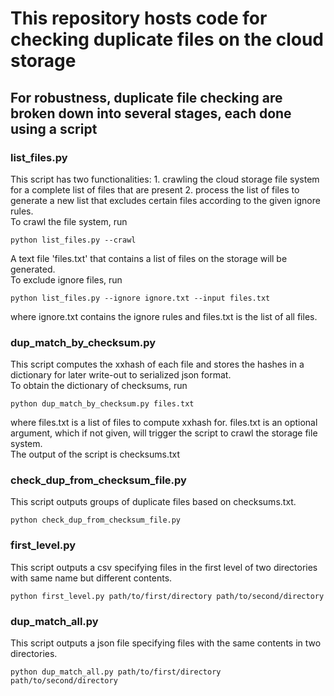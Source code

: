 # This repository hosts code for checking duplicate files on the cloud storage

## For robustness, duplicate file checking are broken down into several stages, each done using a script

### list_files.py
This script has two functionalities: 1. crawling the cloud storage file system for a complete list of files that are present 2. process the list of files to generate a new list that excludes certain files according to the given ignore rules.  
To crawl the file system, run
```
python list_files.py --crawl
```
A text file 'files.txt' that contains a list of files on the storage will be generated.  
To exclude ignore files, run
```
python list_files.py --ignore ignore.txt --input files.txt
```
where ignore.txt contains the ignore rules and files.txt is the list of all files.

### dup_match_by_checksum.py
This script computes the xxhash of each file and stores the hashes in a dictionary for later write-out to serialized json format.  
To obtain the dictionary of checksums, run
```
python dup_match_by_checksum.py files.txt
```
where files.txt is a list of files to compute xxhash for. files.txt is an optional argument, which if not given, will trigger the script to crawl the storage file system.  
The output of the script is checksums.txt

### check_dup_from_checksum_file.py
This script outputs groups of duplicate files based on checksums.txt.  
```
python check_dup_from_checksum_file.py
```

### first_level.py
This script outputs a csv specifying files in the first level of two directories with same name but different contents.
```
python first_level.py path/to/first/directory path/to/second/directory
```

### dup_match_all.py
This script outputs a json file specifying files with the same contents in two directories.
```
python dup_match_all.py path/to/first/directory path/to/second/directory
```
